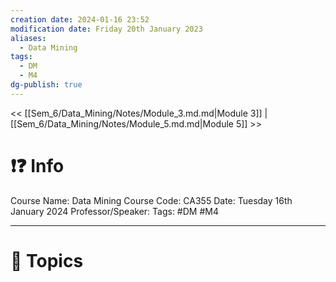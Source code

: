 ```yaml
---
creation date: 2024-01-16 23:52
modification date: Friday 20th January 2023
aliases:
  - Data Mining
tags:
  - DM
  - M4
dg-publish: true
---
```


<< [[Sem_6/Data_Mining/Notes/Module_3.md.md|Module 3]]  | [[Sem_6/Data_Mining/Notes/Module_5.md.md|Module 5]] >>

# ❗❓ Info
Course Name: Data Mining
Course Code: CA355
Date: Tuesday 16th January 2024
Professor/Speaker: 
Tags: #DM #M4

---
# 📃 Topics